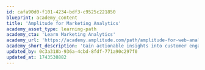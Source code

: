 ```yaml
---
id: cafa90d0-f101-4234-bdf3-c9525c221850
blueprint: academy_content
title: 'Amplitude for Marketing Analytics'
academy_asset_type: learning-path
academy_cta: 'Learn Marketing Analytics'
academy_url: 'https://academy.amplitude.com/path/amplitude-for-web-analytics'
academy_short_description: 'Gain actionable insights into customer engagement, conversion, and retention with Amplitude’s Web Analytics, designed to help growth marketers optimize site performance and drive meaningful results.'
updated_by: 0c3a318b-936a-4cbd-8fdf-771a90c297f0
updated_at: 1743538882
---
```


